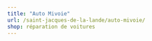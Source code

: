 ```yaml
---
title: "Auto Mivoie"
url: /saint-jacques-de-la-lande/auto-mivoie/
shop: réparation de voitures
---
```

